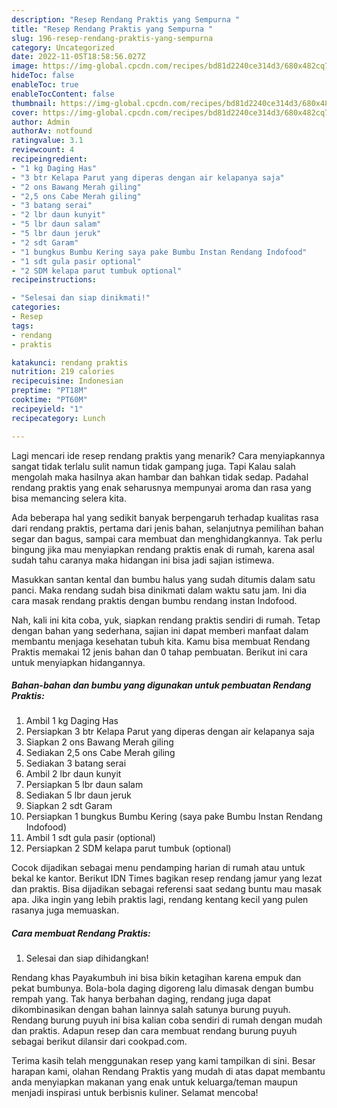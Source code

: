 ```yaml
---
description: "Resep Rendang Praktis yang Sempurna "
title: "Resep Rendang Praktis yang Sempurna "
slug: 196-resep-rendang-praktis-yang-sempurna
category: Uncategorized
date: 2022-11-05T18:58:56.027Z
image: https://img-global.cpcdn.com/recipes/bd81d2240ce314d3/680x482cq70/rendang-praktis-foto-resep-utama.jpg
hideToc: false
enableToc: true
enableTocContent: false
thumbnail: https://img-global.cpcdn.com/recipes/bd81d2240ce314d3/680x482cq70/rendang-praktis-foto-resep-utama.jpg
cover: https://img-global.cpcdn.com/recipes/bd81d2240ce314d3/680x482cq70/rendang-praktis-foto-resep-utama.jpg
author: Admin
authorAv: notfound
ratingvalue: 3.1
reviewcount: 4
recipeingredient:
- "1 kg Daging Has"
- "3 btr Kelapa Parut yang diperas dengan air kelapanya saja"
- "2 ons Bawang Merah giling"
- "2,5 ons Cabe Merah giling"
- "3 batang serai"
- "2 lbr daun kunyit"
- "5 lbr daun salam"
- "5 lbr daun jeruk"
- "2 sdt Garam"
- "1 bungkus Bumbu Kering saya pake Bumbu Instan Rendang Indofood"
- "1 sdt gula pasir optional"
- "2 SDM kelapa parut tumbuk optional"
recipeinstructions:

- "Selesai dan siap dinikmati!"
categories:
- Resep
tags:
- rendang
- praktis

katakunci: rendang praktis 
nutrition: 219 calories
recipecuisine: Indonesian
preptime: "PT18M"
cooktime: "PT60M"
recipeyield: "1"
recipecategory: Lunch

---
```



Lagi mencari ide resep rendang praktis yang menarik? Cara menyiapkannya sangat tidak terlalu sulit namun tidak gampang juga. Tapi Kalau salah mengolah maka hasilnya akan hambar dan bahkan tidak sedap. Padahal rendang praktis yang enak seharusnya mempunyai aroma dan rasa yang bisa memancing selera kita.


Ada beberapa hal yang sedikit banyak berpengaruh terhadap kualitas rasa dari rendang praktis, pertama dari jenis bahan, selanjutnya pemilihan bahan segar dan bagus, sampai cara membuat dan menghidangkannya. Tak perlu bingung jika mau menyiapkan rendang praktis enak di rumah, karena asal sudah tahu caranya maka hidangan ini bisa jadi sajian istimewa.

Masukkan santan kental dan bumbu halus yang sudah ditumis dalam satu panci. Maka rendang sudah bisa dinikmati dalam waktu satu jam. Ini dia cara masak rendang praktis dengan bumbu rendang instan Indofood.


Nah, kali ini kita coba, yuk, siapkan rendang praktis sendiri di rumah. Tetap dengan bahan yang sederhana, sajian ini dapat memberi manfaat dalam membantu menjaga kesehatan tubuh kita. Kamu bisa membuat Rendang Praktis memakai 12 jenis bahan dan 0 tahap pembuatan. Berikut ini cara untuk menyiapkan hidangannya.

<!--inarticleads1-->

##### Bahan-bahan dan bumbu yang digunakan untuk pembuatan Rendang Praktis:

1. Ambil 1 kg Daging Has
1. Persiapkan 3 btr Kelapa Parut yang diperas dengan air kelapanya saja
1. Siapkan 2 ons Bawang Merah giling
1. Sediakan 2,5 ons Cabe Merah giling
1. Sediakan 3 batang serai
1. Ambil 2 lbr daun kunyit
1. Persiapkan 5 lbr daun salam
1. Sediakan 5 lbr daun jeruk
1. Siapkan 2 sdt Garam
1. Persiapkan 1 bungkus Bumbu Kering (saya pake Bumbu Instan Rendang Indofood)
1. Ambil 1 sdt gula pasir (optional)
1. Persiapkan 2 SDM kelapa parut tumbuk (optional)


Cocok dijadikan sebagai menu pendamping harian di rumah atau untuk bekal ke kantor. Berikut IDN Times bagikan resep rendang jamur yang lezat dan praktis. Bisa dijadikan sebagai referensi saat sedang buntu mau masak apa. Jika ingin yang lebih praktis lagi, rendang kentang kecil yang pulen rasanya juga memuaskan. 

<!--inarticleads2-->

##### Cara membuat Rendang Praktis:


1. Selesai dan siap dihidangkan!

Rendang khas Payakumbuh ini bisa bikin ketagihan karena empuk dan pekat bumbunya. Bola-bola daging digoreng lalu dimasak dengan bumbu rempah yang. Tak hanya berbahan daging, rendang juga dapat dikombinasikan dengan bahan lainnya salah satunya burung puyuh. Rendang burung puyuh ini bisa kalian coba sendiri di rumah dengan mudah dan praktis. Adapun resep dan cara membuat rendang burung puyuh sebagai berikut dilansir dari cookpad.com. 

Terima kasih telah menggunakan resep yang kami tampilkan di sini. Besar harapan kami, olahan Rendang Praktis yang mudah di atas dapat membantu anda menyiapkan makanan yang enak untuk keluarga/teman maupun menjadi inspirasi untuk berbisnis kuliner. Selamat mencoba!
